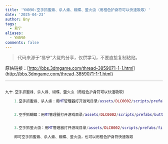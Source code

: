 ```yaml
---
title: 'YN090-空手抓蜜蜂、杀人蜂、蝴蝶、萤火虫（用橙色护身符可以快速吸取）'
date: '2025-04-23'
author: Bny
tags:
  - 易宁
aliases:
  - YN090
comments: false
---
```


> 代码来源于“易宁”大佬的分享，仅供学习，不要直接复制粘贴。

原帖链接：[http://bbs.3dmgame.com/thread-3859071-1-1.html](http://bbs.3dmgame.com/thread-3859071-1-1.html)

---

```lua  

九十.空手抓蜜蜂、杀人蜂、蝴蝶、萤火虫（用橙色护身符可以快速吸取）	1.空手抓蜜蜂、杀人蜂：用MT管理器打开游戏目录/assets/DLC0002/scripts/prefabs/bee.lua文件，将inst.components.inventoryitem.canbepickedup = false替换为inst.components.inventoryitem.canbepickedup = true	2.空手抓蝴蝶：用MT管理器打开游戏目录/assets/DLC0002/scripts/prefabs/butterfly.lua文件，将inst.components.inventoryitem.canbepickedup = false替换为inst.components.inventoryitem.canbepickedup = true	3.空手抓萤火虫：用MT管理器打开游戏目录/assets/DLC0002/scripts/prefabs/fireflies.lua文件，将共2句inst.components.inventoryitem.canbepickedup = false均替换为inst.components.inventoryitem.canbepickedup = true	即可空手抓蜜蜂、杀人蜂、蝴蝶、萤火虫，也可以用橙色护身符快速吸取

```  

